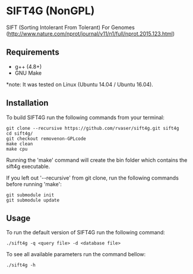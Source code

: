 # SIFT4G (NonGPL)

SIFT (Sorting Intolerant From Tolerant) For Genomes (http://www.nature.com/nprot/journal/v11/n1/full/nprot.2015.123.html)

## Requirements
- g++ (4.8+)
- GNU Make

\*note: It was tested on Linux (Ubuntu 14.04 / Ubuntu 16.04).

## Installation

To build SIFT4G run the following commands from your terminal:

    git clone --recursive https://github.com/rvaser/sift4g.git sift4g
    cd sift4g/
	git checkout removenon-GPLcode
	make clean
    make cpu

Running the 'make' command will create the bin folder which contains the sift4g executable.

If you left out '--recursive' from git clone, run the following commands before running 'make':

    git submodule init
    git submodule update

## Usage

To run the default version of SIFT4G run the following command:

    ./sift4g -q <query file> -d <database file>

To see all available parameters run the command bellow:

    ./sift4g -h
